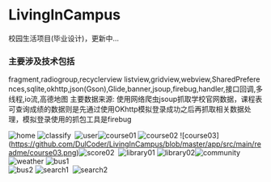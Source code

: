 # LivingInCampus
校园生活项目(毕业设计)，更新中... 
### 主要涉及技术包括
 fragment,radiogroup,recyclerview&nbsp;listview,gridview,webview,SharedPreferences,sqlite,okhttp,json(Gson),Glide,banner,jsoup,firebug,handler,接口回调,多线程,io流,高德地图 
主要数据来源:&nbsp;使用网络爬虫jsoup抓取学校官网数据，课程表可查询成绩的数据则是先通过使用OKhttp模拟登录成功之后再抓取相关数据处理，模拟登录使用的抓包工具是firebug
 
![home](https://github.com/DulCoder/LivingInCampus/blob/master/app/src/main/readme/home01.png)&nbsp;![classify](https://github.com/DulCoder/LivingInCampus/blob/master/app/src/main/readme/classify01.png) 
&nbsp;![user](https://github.com/DulCoder/LivingInCampus/blob/master/app/src/main/readme/user01.png)![course01](https://github.com/DulCoder/LivingInCampus/blob/master/app/src/main/readme/course01.png)&nbsp;![course02](https://github.com/DulCoder/LivingInCampus/blob/master/app/src/main/readme/course02.png)&nbsp;![course03] (https://github.com/DulCoder/LivingInCampus/blob/master/app/src/main/readme/course03.png)![score02](https://github.com/DulCoder/LivingInCampus/blob/master/app/src/main/readme/score02.png)
&nbsp;![library01](https://github.com/DulCoder/LivingInCampus/blob/master/app/src/main/readme/library01.png)&nbsp;![library02](https://github.com/DulCoder/LivingInCampus/blob/master/app/src/main/readme/library02.png)![community](https://github.com/DulCoder/LivingInCampus/blob/master/app/src/main/readme/community01.png) 
&nbsp;![weather](https://github.com/DulCoder/LivingInCampus/blob/master/app/src/main/readme/weather01.png)&nbsp;![bus1](https://github.com/DulCoder/LivingInCampus/blob/master/app/src/main/readme/bus01.png)  
![bus2](https://github.com/DulCoder/LivingInCampus/blob/master/app/src/main/readme/bus02.png)&nbsp;![search1](https://github.com/DulCoder/LivingInCampus/blob/master/app/src/main/readme/search01.png) 
&nbsp;![search2](https://github.com/DulCoder/LivingInCampus/blob/master/app/src/main/readme/search02.png)
